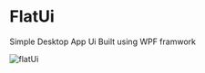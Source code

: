 # FlatUi
Simple Desktop App Ui Built using WPF framwork

![flatUi](https://user-images.githubusercontent.com/67695538/228106204-73b6800a-785a-4b30-bff6-4dc479e4a958.png)
